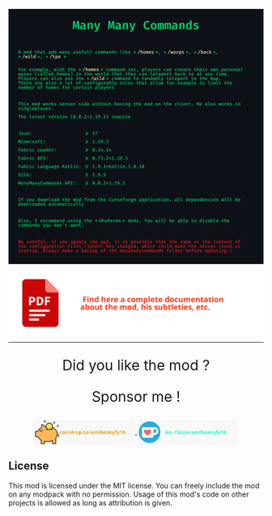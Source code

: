 [<img style="vertical-align:middle" width="800" src="./docs/short_readme.svg">]()

[<img style="vertical-align:middle" width="800" src="./docs/pdf_doc_image.svg">](./docs/readme.pdf)

___

<p align="center" style="font-size:200%">
    Did you like the mod ?
</p>

<p align="center" style="font-size:200%">
    Sponsor me !
</p>

<div align="center">
    <a href="https://coindrop.to/amibeskyfy16"> <img style="vertical-align:middle" width="200" src="./docs/coindrop.svg"> </a>
    <a href="https://ko-fi.com/amibeskyfy16"> <img style="vertical-align:middle" width="200" src="./docs/KoFi.svg"> </a>
</div>

## License

This mod is licensed under the MIT license. You can freely include the mod on any modpack with no permission. Usage of this mod's code on other projects is allowed as long as attribution is given.